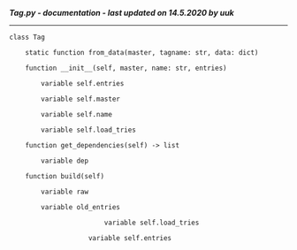 ***Tag.py - documentation - last updated on 14.5.2020 by uuk***
___

    class Tag

        static function from_data(master, tagname: str, data: dict)

        function __init__(self, master, name: str, entries)

            variable self.entries

            variable self.master

            variable self.name

            variable self.load_tries

        function get_dependencies(self) -> list

            variable dep

        function build(self)

            variable raw

            variable old_entries

                            variable self.load_tries

                        variable self.entries
